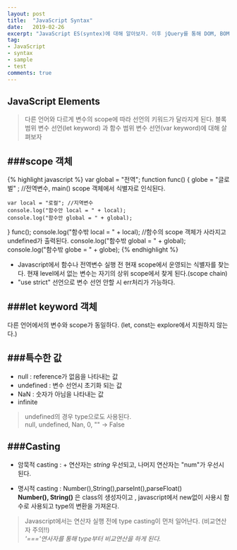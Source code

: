 ```yaml
---
layout: post
title:  "JavaScript Syntax"
date:   2019-02-26
excerpt: "JavaScript ES(syntex)에 대해 알아보자. 이후 jQuery를 통해 DOM, BOM에 대해 알아보자"
tag:
- JavaScript 
- syntax
- sample
- test
comments: true
---
```


## JavaScript Elements

>다른 언어와 다르게 변수의 scope에 따라 선언의 키워드가 달라지게 된다. 블록 범위 변수 선언(let keyword) 과 함수 범위 변수 선언(var keyword)에 대해 살펴보자

###scope 객체 
---
{% highlight javascript %}
var global = "전역";
function func() {
	globe = "글로벌" ; 
	//전역변수, main() scope 객체에서 식별자로 인식된다.

	var local = "로컬"; //지역변수
	console.log("함수안 local = " + local);
	console.log("함수안 global = " + global);
}
func();
console.log("함수밖 local = " + local);
//함수의 scope 객체가 사라지고 undefined가 출력된다.
console.log("함수밖 global = " + global);
console.log("함수밖 globe = " + globe);
{% endhighlight %}

- Javascript에서 함수나 전역변수 실행 전 현재 scope에서 운영되는 식별자를 찾는다. 현재 level에서 없는 변수는 자기의 상위 scope에서 찾게 된다.(scope chain)
- "use strict" 선언으로 변수 선언 안할 시 err처리가 가능하다.



###let keyword 객체 
---
다른 언어에서의 변수와 scope가 동일하다.
(let, const는 explore에서 지원하지 않는다.)

###특수한 값
---
- null : reference가 없음을 나타내는 값
- undefined : 변수 선언시 초기화 되는 값
- NaN : 숫자가 아님을 나타내는 값
- infinite
>undefined의 경우 type으로도 사용된다.<br>
>null, undefined, Nan, 0, "" -> False


###Casting 
---
- 암묵적 casting : + 연산자는 *string* 우선되고, 나머지 연산자는 "num"가 우선시 된다. 

- 명시적 casting : 
	Number(),String(),parseInt(),parseFloat()<br/>
	**Number(), String()** 은 class의 생성자이고 , javascript에서 new없이 사용시 함수로 사용되고 type의 변환을 가져온다.	
> Javascript에서는 연산자 실행 전에 type casting이 먼저 일어난다. (비교연산자 주의!!)<br>
> *'==='연사자를 통해 type부터 비교연산을 하게 된다.*